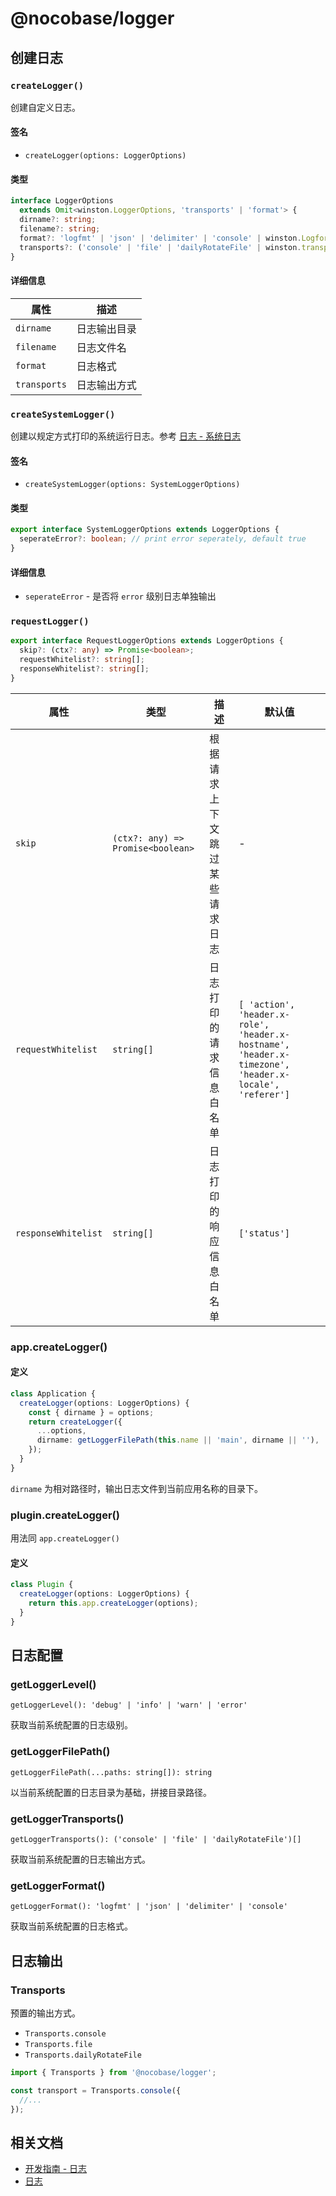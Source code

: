 # @nocobase/logger

## 创建日志

### `createLogger()`

创建自定义日志。

#### 签名

- `createLogger(options: LoggerOptions)`

#### 类型

```ts
interface LoggerOptions
  extends Omit<winston.LoggerOptions, 'transports' | 'format'> {
  dirname?: string;
  filename?: string;
  format?: 'logfmt' | 'json' | 'delimiter' | 'console' | winston.Logform.Format;
  transports?: ('console' | 'file' | 'dailyRotateFile' | winston.transport)[];
}
```

#### 详细信息

| 属性         | 描述         |
| ------------ | ------------ |
| `dirname`    | 日志输出目录 |
| `filename`   | 日志文件名   |
| `format`     | 日志格式     |
| `transports` | 日志输出方式 |

### `createSystemLogger()`

创建以规定方式打印的系统运行日志。参考 [日志 - 系统日志](../handbook/logger/index.md#系统日志)

#### 签名

- `createSystemLogger(options: SystemLoggerOptions)`

#### 类型

```ts
export interface SystemLoggerOptions extends LoggerOptions {
  seperateError?: boolean; // print error seperately, default true
}
```

#### 详细信息

- `seperateError` - 是否将 `error` 级别日志单独输出

### `requestLogger()`

```ts
export interface RequestLoggerOptions extends LoggerOptions {
  skip?: (ctx?: any) => Promise<boolean>;
  requestWhitelist?: string[];
  responseWhitelist?: string[];
}
```

| 属性                | 类型                              | 描述                           | 默认值                                                                                                 |
| ------------------- | --------------------------------- | ------------------------------ | ------------------------------------------------------------------------------------------------------ |
| `skip`              | `(ctx?: any) => Promise<boolean>` | 根据请求上下文跳过某些请求日志 | -                                                                                                      |
| `requestWhitelist`  | `string[]`                        | 日志打印的请求信息白名单       | `[ 'action', 'header.x-role', 'header.x-hostname', 'header.x-timezone', 'header.x-locale', 'referer']` |
| `responseWhitelist` | `string[]`                        | 日志打印的响应信息白名单       | `['status']`                                                                                           |

### app.createLogger()

#### 定义

```ts
class Application {
  createLogger(options: LoggerOptions) {
    const { dirname } = options;
    return createLogger({
      ...options,
      dirname: getLoggerFilePath(this.name || 'main', dirname || ''),
    });
  }
}
```

`dirname` 为相对路径时，输出日志文件到当前应用名称的目录下。

### plugin.createLogger()

用法同 `app.createLogger()`

#### 定义

```ts
class Plugin {
  createLogger(options: LoggerOptions) {
    return this.app.createLogger(options);
  }
}
```

## 日志配置

### getLoggerLevel()

`getLoggerLevel(): 'debug' | 'info' | 'warn' | 'error'`

获取当前系统配置的日志级别。

### getLoggerFilePath()

`getLoggerFilePath(...paths: string[]): string`

以当前系统配置的日志目录为基础，拼接目录路径。

### getLoggerTransports()

`getLoggerTransports(): ('console' | 'file' | 'dailyRotateFile')[]`

获取当前系统配置的日志输出方式。

### getLoggerFormat()

`getLoggerFormat(): 'logfmt' | 'json' | 'delimiter' | 'console'`

获取当前系统配置的日志格式。

## 日志输出

### Transports

预置的输出方式。

- `Transports.console`
- `Transports.file`
- `Transports.dailyRotateFile`

```ts
import { Transports } from '@nocobase/logger';

const transport = Transports.console({
  //...
});
```

## 相关文档

- [开发指南 - 日志](../development/server/logger.md)
- [日志](../handbook/logger/index.md)

